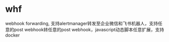 # whf
webhook forwarding, 支持alertmanager转发至企业微信和飞书机器人，支持任意的post webhook转任意的post webhook，javascript动态脚本任意扩展，支持docker
